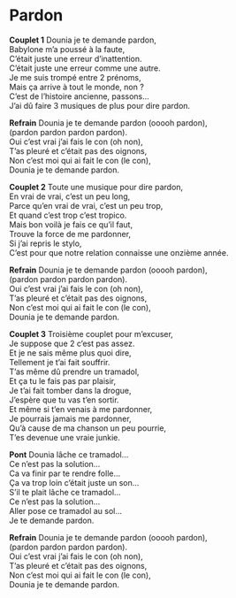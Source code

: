 # Pardon

**Couplet 1**
Dounia je te demande pardon,\
Babylone m’a poussé à la faute,\
C’était juste une erreur d’inattention.\
C’était juste une erreur comme une autre.\
Je me suis trompé entre 2 prénoms,\
Mais ça arrive à tout le monde, non ?\
C’est de l’histoire ancienne, passons…\
J’ai dû faire 3 musiques de plus pour dire pardon.

**Refrain**
Dounia je te demande pardon (ooooh pardon),\
(pardon pardon pardon pardon).\
Oui c’est vrai j’ai fais le con (oh non),\
T’as pleuré et c’était pas des oignons,\
Non c’est moi qui ai fait le con (le con),\
Dounia je te demande pardon.

**Couplet 2**
Toute une musique pour dire pardon,\
En vrai de vrai, c’est un peu long,\
Parce qu’en vrai de vrai, c’est un peu trop,\
Et quand c’est trop c’est tropico.\
Mais bon voilà je fais ce qu’il faut,\
Trouve la force de me pardonner,\
Si j’ai repris le stylo,\
C’est pour que notre relation connaisse une onzième année.

**Refrain**
Dounia je te demande pardon (ooooh pardon),\
(pardon pardon pardon pardon).\
Oui c’est vrai j’ai fais le con (oh non),\
T’as pleuré et c’était pas des oignons,\
Non c’est moi qui ai fait le con (le con),\
Dounia je te demande pardon.

**Couplet 3**
Troisième couplet pour m’excuser,\
Je suppose que 2 c’est pas assez.\
Et je ne sais même plus quoi dire,\
Tellement je t’ai fait souffrir.\
T’as même dû prendre un tramadol,\
Et ça tu le fais pas par plaisir,\
Je t’ai fait tomber dans la drogue,\
J’espère que tu vas t’en sortir.\
Et même si t’en venais à me pardonner,\
Je pourrais jamais me pardonner,\
Qu’à cause de ma chanson un peu pourrie,\
T’es devenue une vraie junkie.

**Pont**
Dounia lâche ce tramadol…\
Ce n’est pas la solution…\
Ca va finir par te rendre folle…\
Ça va trop loin c’était juste un son…\
S’il te plait lâche ce tramadol…\
Ce n’est pas la solution…\
Aller pose ce tramadol au sol…\
Je te demande pardon.

**Refrain**
Dounia je te demande pardon (ooooh pardon),\
(pardon pardon pardon pardon).\
Oui c’est vrai j’ai fais le con (oh non),\
T’as pleuré et c’était pas des oignons,\
Non c’est moi qui ai fait le con (le con),\
Dounia je te demande pardon.
